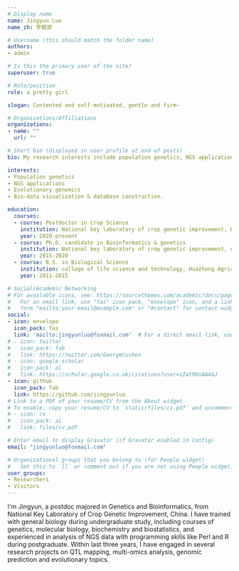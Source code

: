```yaml
---
# Display name
name: Jingyun Luo
name_zh: 罗靓赟

# Username (this should match the folder name)
authors:
- admin

# Is this the primary user of the site?
superuser: true

# Role/position
role: a pretty girl

slogan: Contented and self-motivated, gentle and firm~

# Organizations/Affiliations
organizations:
- name: ""
  url: ""

# Short bio (displayed in user profile at end of posts)
bio: My research interests include population genetics, NGS applications, evolutionary genomics, bio-data visualization and database construction.

interests:
- Population genetics
- NGS applications
- Evolutionary genomics
- Bio-data visualization & database construction.

education:
  courses:
  - course: Postdoctor in Crop Science
    institution: National key laboratory of crop genetic improvement, Huazhong Agricultural University
    year: 2020-present
  - course: Ph.D. candidate in Bioinformatics & genetics
    institution: National key laboratory of crop genetic improvement, college of life science and technology, Huazhong Agricultural University
    year: 2015-2020
  - course: B.S. in Biological Science
    institution: college of life science and technology, Huazhong Agricultural University
    year: 2011-2015

# Social/Academic Networking
# For available icons, see: https://sourcethemes.com/academic/docs/page-builder/#icons
#   For an email link, use "fas" icon pack, "envelope" icon, and a link in the
#   form "mailto:your-email@example.com" or "#contact" for contact widget.
social:
- icon: envelope
  icon_pack: fas
  link: 'mailto:jingyunluo@foxmail.com'  # For a direct email link, use "mailto:test@example.org".
# - icon: twitter
#   icon_pack: fab
#   link: https://twitter.com/GeorgeCushen
# - icon: google-scholar
#   icon_pack: ai
#   link: https://scholar.google.co.uk/citations?user=sIwtMXoAAAAJ
- icon: github
  icon_pack: fab
  link: https://github.com/jingyunluo
# Link to a PDF of your resume/CV from the About widget.
# To enable, copy your resume/CV to `static/files/cv.pdf` and uncomment the lines below.
# - icon: cv
#   icon_pack: ai
#   link: files/cv.pdf

# Enter email to display Gravatar (if Gravatar enabled in Config)
email: "jingyunluo@foxmail.com"

# Organizational groups that you belong to (for People widget)
#   Set this to `[]` or comment out if you are not using People widget.
user_groups:
- Researchers
- Visitors
---
```


I'm Jingyun, a postdoc majored in Genetics and Bioinformatics, from National Key Laboratory of Crop Genetic Improvement, China. I have trained with general biology during undergraduate study, including courses of genetics, molecular biology, biochemistry and biostatistics, and experienced in analysis of NGS data with programming skills like Perl and R during postgraduate. Within last three years, I have engaged in several research projects on QTL mapping, multi-omics analysis, genomic prediction and evolutionary topics.